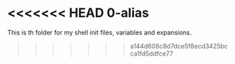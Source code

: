 <<<<<<< HEAD
0-alias
=======
This is th folder for my shell init files, variables and expansions.
>>>>>>> a144d608c8d7dce5f8ecd3425bcca1fd5ddfce77
